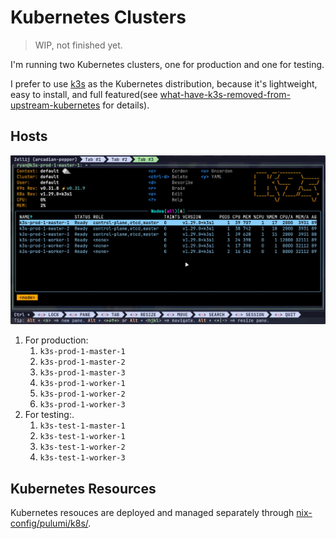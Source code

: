 # Kubernetes Clusters

> WIP, not finished yet.

I'm running two Kubernetes clusters, one for production and one for testing.

I prefer to use [k3s] as the Kubernetes distribution, because it's lightweight, easy to install, and full featured(see [what-have-k3s-removed-from-upstream-kubernetes] for details).

## Hosts

![](/_img/2024-02-18_k8s-nodes-overview.webp)

1. For production:
   1. `k3s-prod-1-master-1`
   1. `k3s-prod-1-master-2`
   1. `k3s-prod-1-master-3`
   2. `k3s-prod-1-worker-1`
   2. `k3s-prod-1-worker-2`
   2. `k3s-prod-1-worker-3`
1. For testing:. 
   1. `k3s-test-1-master-1`
   2. `k3s-test-1-worker-1`
   3. `k3s-test-1-worker-2`
   4. `k3s-test-1-worker-3`

## Kubernetes Resources

Kubernetes resouces are deployed and managed separately through [nix-config/pulumi/k8s/](../../pulumi/k8s/).

[k3s]: https://github.com/k3s-io/k3s/
[what-have-k3s-removed-from-upstream-kubernetes]: https://github.com/k3s-io/k3s/?tab=readme-ov-file#what-have-you-removed-from-upstream-kubernetes
